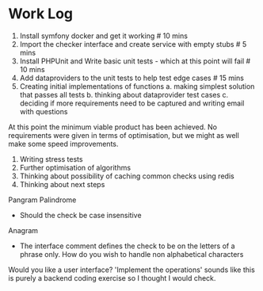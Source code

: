 # Work Log

1. Install symfony docker and get it working # 10 mins
2. Import the checker interface and create service with empty stubs # 5 mins
3. Install PHPUnit and Write basic unit tests - which at this point will fail # 10 mins
4. Add dataproviders to the unit tests to help test edge cases # 15 mins
5. Creating initial implementations of functions
    a. making simplest solution that passes all tests
    b. thinking about dataprovider test cases
    c. deciding if more requirements need to be captured and writing email with questions


At this point the minimum viable product has been achieved. No requirements were given in terms of optimisation, but we might as well make some speed improvements.
1. Writing stress tests
2. Further optimisation of algorithms
3. Thinking about possibility of caching common checks using redis
4. Thinking about next steps


Pangram
Palindrome
- Should the check be case insensitive

Anagram
- The interface comment defines the check to be on the letters of a phrase only. How do you wish to handle non alphabetical characters

Would you like a user interface? 'Implement the operations' sounds like this is purely a backend coding exercise so I thought I would check.